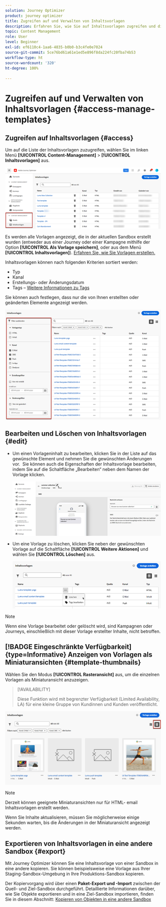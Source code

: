 ```yaml
---
solution: Journey Optimizer
product: journey optimizer
title: Zugreifen auf und Verwalten von Inhaltsvorlagen
description: Erfahren Sie, wie Sie auf Inhaltsvorlagen zugreifen und diese verwalten
topic: Content Management
role: User
level: Beginner
exl-id: ef6110c4-1aa6-4835-b0b0-b3c4fe0e7024
source-git-commit: 5ce76bd61a61e1ed5e896f8da224fc20fba74b53
workflow-type: ht
source-wordcount: '320'
ht-degree: 100%

---
```


# Zugreifen auf und Verwalten von Inhaltsvorlagen {#access-manage-templates}

## Zugreifen auf Inhaltsvorlagen {#access}

Um auf die Liste der Inhaltsvorlagen zuzugreifen, wählen Sie im linken Menü **[!UICONTROL Content-Management]** > **[!UICONTROL Inhaltsvorlagen]** aus.

![](assets/content-template-list.png)

Es werden alle Vorlagen angezeigt, die in der aktuellen Sandbox erstellt wurden (entweder aus einer Journey oder einer Kampagne mithilfe der Option **[!UICONTROL Als Vorlage speichern]**, oder aus dem Menü **[!UICONTROL Inhaltsvorlagen]**). [Erfahren Sie, wie Sie Vorlagen erstellen.](#create-content-templates)

Inhaltsvorlagen können nach folgenden Kriterien sortiert werden:
* Typ
* Kanal
* Erstellungs- oder Änderungsdatum
* Tags – [Weitere Informationen zu Tags](../start/search-filter-categorize.md#tags)

Sie können auch festlegen, dass nur die von Ihnen erstellten oder geänderten Elemente angezeigt werden.

![](assets/content-template-list-filters.png)

## Bearbeiten und Löschen von Inhaltsvorlagen {#edit}

* Um einen Vorlageninhalt zu bearbeiten, klicken Sie in der Liste auf das gewünschte Element und nehmen Sie die gewünschten Änderungen vor.  Sie können auch die Eigenschaften der Inhaltsvorlage bearbeiten, indem Sie auf die Schaltfläche „Bearbeiten“ neben dem Namen der Vorlage klicken.

  ![](assets/content-template-edit.png)

* Um eine Vorlage zu löschen, klicken Sie neben der gewünschten Vorlage auf die Schaltfläche **[!UICONTROL Weitere Aktionen]** und wählen Sie **[!UICONTROL Löschen]** aus.

  ![](assets/content-template-list-delete.png)

>[!NOTE]
>
>Wenn eine Vorlage bearbeitet oder gelöscht wird, sind Kampagnen oder Journeys, einschließlich mit dieser Vorlage erstellter Inhalte, nicht betroffen.

## [!BADGE Eingeschränkte Verfügbarkeit]{type=Informative} Anzeigen von Vorlagen als Miniaturansichten {#template-thumbnails}

Wählen Sie den Modus **[!UICONTROL Rasteransicht]** aus, um die einzelnen Vorlagen als Miniaturansicht anzuzeigen.

>[!AVAILABILITY]
>
>Diese Funktion wird mit begrenzter Verfügbarkeit (Limited Availability, LA) für eine kleine Gruppe von Kundinnen und Kunden veröffentlicht.

![](assets/content-template-grid-view.png)

>[!NOTE]
>
>Derzeit können geeignete Miniaturansichten nur für HTML- email Inhaltsvorlagen erstellt werden.

Wenn Sie Inhalte aktualisieren, müssen Sie möglicherweise einige Sekunden warten, bis die Änderungen in der Miniaturansicht angezeigt werden.

## Exportieren von Inhaltsvorlagen in eine andere Sandbox {#export}

Mit Journey Optimizer können Sie eine Inhaltsvorlage von einer Sandbox in eine andere kopieren. Sie können beispielsweise eine Vorlage aus Ihrer Staging-Sandbox-Umgebung in Ihre Produktions-Sandbox kopieren.

Der Kopiervorgang wird über einen **Paket-Export und -Import** zwischen der Quell- und Ziel-Sandbox durchgeführt. Detaillierte Informationen darüber, wie Sie Objekte exportieren und in eine Ziel-Sandbox importieren, finden Sie in diesem Abschnitt: [Kopieren von Objekten in eine andere Sandbox](../configuration/copy-objects-to-sandbox.md)
